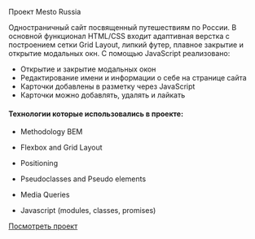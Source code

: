 Проект Mesto Russia


Одностраничный сайт посвященный путешествиям по России. В основной функционал HTML/CSS входит адаптивная верстка с построением сетки Grid Layout, липкий футер, плавное закрытие и открытие модальных окн. С помощью JavaScript реализовано: 

* Открытие и закрытие модальных окон
* Редактирование имени и информации о себе на странице сайта
* Карточки добавлены в разметку через JavaScript
* Карточки можно добавлять, удалять и лайкать

#### Технологии которые использовались в проекте:

* Methodology BEM

* Flexbox and Grid Layout

* Positioning

* Pseudoclasses and Pseudo elements

* Media Queries

* Javascript (modules, classes, promises)

[Посмотреть проект](https://sparcog.github.io/mesto-project/)
